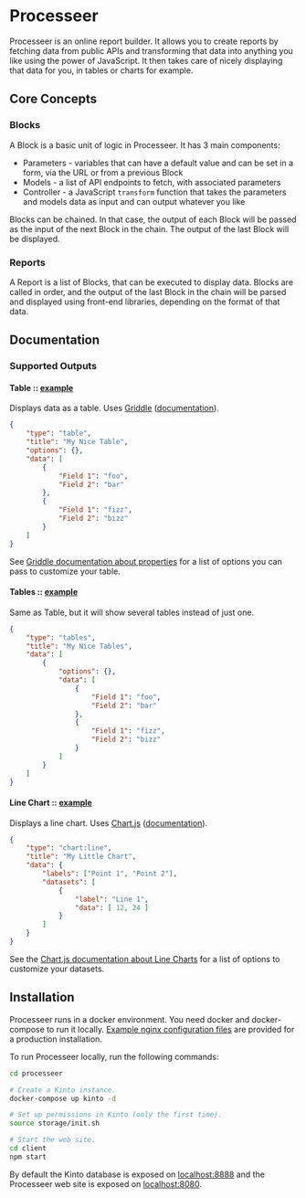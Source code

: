 # Processeer

Processeer is an online report builder. It allows you to create reports by
fetching data from public APIs and transforming that data into anything you
like using the power of JavaScript. It then takes care of nicely displaying
that data for you, in tables or charts for example.

## Core Concepts

### Blocks

A Block is a basic unit of logic in Processeer. It has 3 main components:

 - Parameters - variables that can have a default value and can be set in a form, via the URL or from a previous Block
 - Models - a list of API endpoints to fetch, with associated parameters
 - Controller - a JavaScript ``transform`` function that takes the parameters and models data as input and can output whatever you like

Blocks can be chained. In that case, the output of each Block will be passed as
the input of the next Block in the chain. The output of the last Block will be
displayed.

### Reports

A Report is a list of Blocks, that can be executed to display data. Blocks are
called in order, and the output of the last Block in the chain will be parsed
and displayed using front-end libraries, depending on the format of that data.

## Documentation

### Supported Outputs

#### Table :: [example](http://processeer.io/report/bc84673a-0ffb-4f09-a5ad-e2275103c4df)

Displays data as a table. Uses [Griddle](https://griddlegriddle.github.io/Griddle/) ([documentation](https://griddlegriddle.github.io/Griddle/quickstart.html)).

```json
{
    "type": "table",
    "title": "My Nice Table",
    "options": {},
    "data": [
        {
            "Field 1": "foo",
            "Field 2": "bar"
        },
        {
            "Field 1": "fizz",
            "Field 2": "bizz"
        }
    ]
}
```

See [Griddle documentation about properties](https://griddlegriddle.github.io/Griddle/properties.html)
for a list of options you can pass to customize your table.

#### Tables :: [example](http://processeer.io/report/1323f70d-3e33-498c-9689-35eb2a1d592a)

Same as Table, but it will show several tables instead of just one.

```json
{
    "type": "tables",
    "title": "My Nice Tables",
    "data": [
        {
            "options": {},
            "data": [
                {
                    "Field 1": "foo",
                    "Field 2": "bar"
                },
                {
                    "Field 1": "fizz",
                    "Field 2": "bizz"
                }
            ]
        }        
    ]
}
```

#### Line Chart :: [example](http://processeer.io/report/1d1673fa-72e8-45e7-ab38-d250e9dbdab8)

Displays a line chart. Uses [Chart.js](http://www.chartjs.org/) ([documentation](http://www.chartjs.org/docs/)).

```json
{
    "type": "chart:line",
    "title": "My Little Chart",
    "data": {
        "labels": ["Point 1", "Point 2"],
        "datasets": [
            {
                "label": "Line 1",
                "data": [ 12, 24 ]
            }
        ]
    }
}
```

See the [Chart.js documentation about Line Charts](http://www.chartjs.org/docs/#line-chart-dataset-structure)
for a list of options to customize your datasets.

## Installation

Processeer runs in a docker environment. You need docker and docker-compose to run it locally. [Example nginx configuration files](https://github.com/adngdb/processeer/tree/master/storage/conf) are provided for a production installation.

To run Processeer locally, run the following commands:

```bash
cd processeer

# Create a Kinto instance.
docker-compose up kinto -d

# Set up permissions in Kinto (only the first time).
source storage/init.sh

# Start the web site.
cd client
npm start
```

By default the Kinto database is exposed on [localhost:8888](http://localhost:8888/)
and the Processeer web site is exposed on [localhost:8080](http://localhost:8080/).
